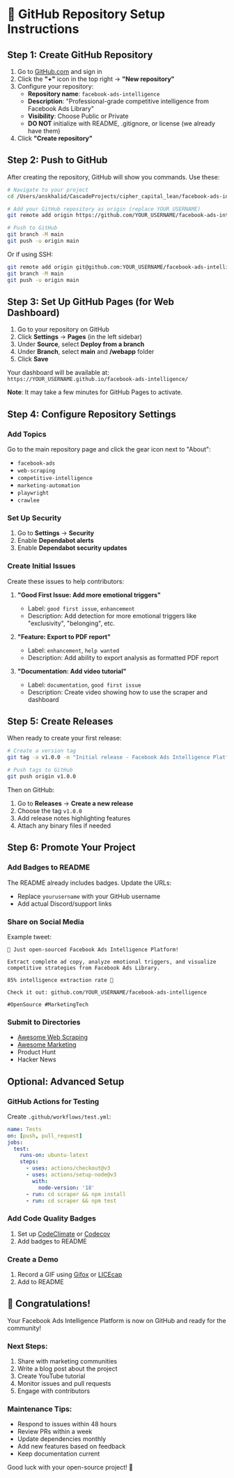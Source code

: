 # 🚀 GitHub Repository Setup Instructions

## Step 1: Create GitHub Repository

1. Go to [GitHub.com](https://github.com) and sign in
2. Click the **"+"** icon in the top right → **"New repository"**
3. Configure your repository:
   - **Repository name**: `facebook-ads-intelligence`
   - **Description**: "Professional-grade competitive intelligence from Facebook Ads Library"
   - **Visibility**: Choose Public or Private
   - **DO NOT** initialize with README, .gitignore, or license (we already have them)
4. Click **"Create repository"**

## Step 2: Push to GitHub

After creating the repository, GitHub will show you commands. Use these:

```bash
# Navigate to your project
cd /Users/anskhalid/CascadeProjects/cipher_capital_lean/facebook-ads-intelligence

# Add your GitHub repository as origin (replace YOUR_USERNAME)
git remote add origin https://github.com/YOUR_USERNAME/facebook-ads-intelligence.git

# Push to GitHub
git branch -M main
git push -u origin main
```

Or if using SSH:
```bash
git remote add origin git@github.com:YOUR_USERNAME/facebook-ads-intelligence.git
git branch -M main
git push -u origin main
```

## Step 3: Set Up GitHub Pages (for Web Dashboard)

1. Go to your repository on GitHub
2. Click **Settings** → **Pages** (in the left sidebar)
3. Under **Source**, select **Deploy from a branch**
4. Under **Branch**, select **main** and **/webapp** folder
5. Click **Save**

Your dashboard will be available at:
`https://YOUR_USERNAME.github.io/facebook-ads-intelligence/`

**Note**: It may take a few minutes for GitHub Pages to activate.

## Step 4: Configure Repository Settings

### Add Topics
Go to the main repository page and click the gear icon next to "About":
- `facebook-ads`
- `web-scraping`
- `competitive-intelligence`
- `marketing-automation`
- `playwright`
- `crawlee`

### Set Up Security
1. Go to **Settings** → **Security**
2. Enable **Dependabot alerts**
3. Enable **Dependabot security updates**

### Create Initial Issues
Create these issues to help contributors:

1. **"Good First Issue: Add more emotional triggers"**
   - Label: `good first issue`, `enhancement`
   - Description: Add detection for more emotional triggers like "exclusivity", "belonging", etc.

2. **"Feature: Export to PDF report"**
   - Label: `enhancement`, `help wanted`
   - Description: Add ability to export analysis as formatted PDF report

3. **"Documentation: Add video tutorial"**
   - Label: `documentation`, `good first issue`
   - Description: Create video showing how to use the scraper and dashboard

## Step 5: Create Releases

When ready to create your first release:

```bash
# Create a version tag
git tag -a v1.0.0 -m "Initial release - Facebook Ads Intelligence Platform"

# Push tags to GitHub
git push origin v1.0.0
```

Then on GitHub:
1. Go to **Releases** → **Create a new release**
2. Choose the tag `v1.0.0`
3. Add release notes highlighting features
4. Attach any binary files if needed

## Step 6: Promote Your Project

### Add Badges to README
The README already includes badges. Update the URLs:
- Replace `yourusername` with your GitHub username
- Add actual Discord/support links

### Share on Social Media
Example tweet:
```
🚀 Just open-sourced Facebook Ads Intelligence Platform!

Extract complete ad copy, analyze emotional triggers, and visualize competitive strategies from Facebook Ads Library.

85% intelligence extraction rate 🧠

Check it out: github.com/YOUR_USERNAME/facebook-ads-intelligence

#OpenSource #MarketingTech
```

### Submit to Directories
- [Awesome Web Scraping](https://github.com/lorien/awesome-web-scraping)
- [Awesome Marketing](https://github.com/marketingtoolslist/awesome-marketing)
- Product Hunt
- Hacker News

## Optional: Advanced Setup

### GitHub Actions for Testing
Create `.github/workflows/test.yml`:

```yaml
name: Tests
on: [push, pull_request]
jobs:
  test:
    runs-on: ubuntu-latest
    steps:
      - uses: actions/checkout@v3
      - uses: actions/setup-node@v3
        with:
          node-version: '18'
      - run: cd scraper && npm install
      - run: cd scraper && npm test
```

### Add Code Quality Badges
1. Set up [CodeClimate](https://codeclimate.com) or [Codecov](https://codecov.io)
2. Add badges to README

### Create a Demo
1. Record a GIF using [Gifox](https://gifox.io/) or [LICEcap](https://www.cockos.com/licecap/)
2. Add to README

## 🎉 Congratulations!

Your Facebook Ads Intelligence Platform is now on GitHub and ready for the community!

### Next Steps:
1. Share with marketing communities
2. Write a blog post about the project
3. Create YouTube tutorial
4. Monitor issues and pull requests
5. Engage with contributors

### Maintenance Tips:
- Respond to issues within 48 hours
- Review PRs within a week
- Update dependencies monthly
- Add new features based on feedback
- Keep documentation current

Good luck with your open-source project! 🚀
